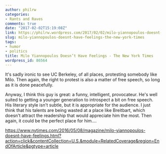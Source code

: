 ```yaml
---
author: philrw
categories:
- Rants and Raves
comments: true
date: "2017-02-02T15:19:08Z"
link: https://philrw.wordpress.com/2017/02/02/milo-yiannopoulos-doesnt-have-feelings-the-new-york-times/
slug: milo-yiannopoulos-doesnt-have-feelings-the-new-york-times
tags:
- humor
- politics
title: Milo Yiannopoulos Doesn’t Have Feelings - The New York Times
wordpress_id: 86564
---
```


It's sadly ironic to see UC Berkeley, of all places, protesting somebody like Milo. Then again, the right to protest is also a matter of free speech, so long as it is done peacefully.

Anyway, I think this guy is great: a funny, intelligent, provocateur. He's well suited to getting a younger generation to introspect a bit on free speech. His literary style isn't subtle, but it is appropriate for the audience. I just think that his talents are being wasted at a place like Breitbart, which doesn't attract the readership that would appreciate him the most. Then again, it could be the perfect place for him....

https://www.nytimes.com/2016/05/08/magazine/milo-yiannopoulos-doesnt-have-feelings.html?action=click&contentCollection=U.S.&module=RelatedCoverage&region=EndOfArticle&pgtype=article
